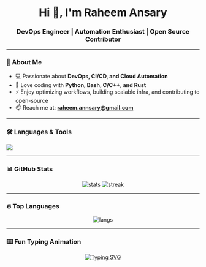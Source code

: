 <h1 align="center">Hi 👋, I'm Raheem Ansary</h1>
<h3 align="center">DevOps Engineer | Automation Enthusiast | Open Source Contributor</h3>

---

### 🚀 About Me
- 💻 Passionate about **DevOps, CI/CD, and Cloud Automation**
- 🐍 Love coding with **Python, Bash, C/C++, and Rust**
- ⚡ Enjoy optimizing workflows, building scalable infra, and contributing to open-source
- 📫 Reach me at: **raheem.annsary@gmail.com**

---

### 🛠️ Languages & Tools
<p align="left">
  <img src="https://skillicons.dev/icons?i=python,bash,cpp,rust,docker,kubernetes,git,linux,ansible,terraform,aws" />
</p>

---

### 📊 GitHub Stats
<p align="center">
  <img src="https://github-readme-stats.vercel.app/api?username=Raheem-Ansary&show_icons=true&theme=tokyonight" alt="stats" />
  <img src="https://github-readme-streak-stats.herokuapp.com/?user=Raheem-Ansary&theme=tokyonight" alt="streak" />
</p>

---

### 🔥 Top Languages
<p align="center">
  <img src="https://github-readme-stats.vercel.app/api/top-langs/?username=Raheem-Ansary&layout=compact&theme=tokyonight" alt="langs" />
</p>



---

### ⌨️ Fun Typing Animation
<p align="center">
  <a href="https://git.io/typing-svg">
    <img src="https://readme-typing-svg.demolab.com?font=Fira+Code&pause=1000&color=00F720&center=true&vCenter=true&width=435&lines=DevOps+Engineer;Python%2C+Bash%2C+C%2FC%2B%2B%2C+Rust;Cloud+%26+Automation;Always+Learning+%26+Building" alt="Typing SVG" />
  </a>
</p>



